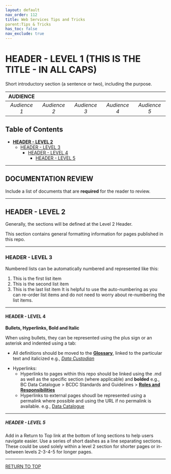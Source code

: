 ```yaml
---
layout: default
nav_order: 112
title: Web Services Tips and Tricks
parent:Tips & Tricks
has_toc: false
nav_exclude: true
---
```

# HEADER - LEVEL 1 (THIS IS THE TITLE - IN ALL CAPS)

Short introductory section (a sentence or two), including the purpose.

|**AUDIENCE**|  |  |  |  | 
|:---:|:---:|:---:|:---:|:---:|
| *Audience 1* | *Audience 2* | *Audience 3* | *Audience 4* | *Audience 5* |

## Table of Contents
+ [**HEADER - LEVEL 2**](#header---level-2)
	+ [HEADER - LEVEL 3](#header---level-3)
		+ [HEADER - LEVEL 4](#header---level-4)
			+ [HEADER - LEVEL 5](#header---level-5)

-----------------------

## DOCUMENTATION REVIEW

Include a list of documents that are **required** for the reader to review. 

-----------------------

## HEADER - LEVEL 2

Generally, the sections will be defined at the Level 2 Header.

This section contains general formatting information for pages published in this repo.

-----------------------

### HEADER - LEVEL 3

Numbered lists can be automatically numbered and represented like this:
1. This is the first list item
1. This is the second list item
1. This is the last list item
It is helpful to use the auto-numbering as you can re-order list items and do not need to worry about re-numbering the list items.

-----------------------

#### HEADER - LEVEL 4

**Bullets, Hyperlinks, Bold and Italic**

When using bullets, they can be represented using the plus sign or an asterisk and indented using a tab:
* All definitions should be moved to the [**Glossary**](glossary.md), linked to the particular text and italicized e.g., [_Data Custodian_](glossary.md#data-custodian)
+ Hyperlinks:
	+ Hyperlinks to pages within this repo should be linked using the .md as well as the specific section (where applicable) and **bolded** e.g., BC Data Catalogue > BCDC Standards and Guidelines > [**Roles and Responsibilities**](dsg_bcdc_roles_responsibilities.md#the-data-steward)
	* Hyperlinks to external pages shoudl be represented using a permalink where possible and using the URL if no permalink is available. e.g., [Data Catalogue](https://data.gov.bc.ca/)
	
-----------------------

##### HEADER - LEVEL 5

Add in a Return to Top link at the bottom of long sections to help users navigate easier.
Use a series of short dashes as a line separating sections. These could be used solely within a level 2 section for shorter pages or in-between levels 2-3-4-5 for longer pages.
	
-----------------------

[RETURN TO TOP][1]

[1]: #header---level-1
